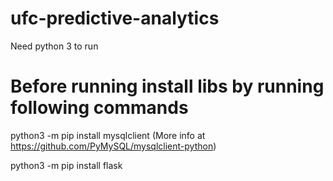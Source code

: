 # ufc-predictive-analytics

Need python 3 to run

# Before running install libs by running following commands

python3 -m pip install mysqlclient (More info at https://github.com/PyMySQL/mysqlclient-python)

python3 -m pip install flask

